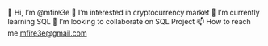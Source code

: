 👋 Hi, I’m @mfire3e
👀 I’m interested in cryptocurrency market
🌱 I’m currently learning SQL
💞️ I’m looking to collaborate on SQL Project
📫 How to reach me mfire3e@gmail.com

<!---
Mfire3e/Mfire3e is a ✨ special ✨ repository because its `README.md` (this file) appears on your GitHub profile.
You can click the Preview link to take a look at your changes.
--->
